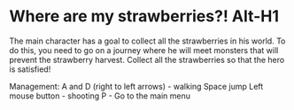 # Where are my strawberries?! Alt-H1

The main character has a goal to collect all the strawberries in his world. To do this, you need to go on a journey where he will meet monsters that will prevent the strawberry harvest. Collect all the strawberries so that the hero is satisfied!

Management:
A and D (right to left arrows) - walking
Space jump
Left mouse button - shooting
P - Go to the main menu
